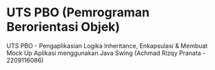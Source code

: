 # UTS PBO (Pemrograman Berorientasi Objek)
UTS PBO - Pengaplikasian Logika Inheritance, Enkapsulasi &amp; Membuat Mock Up Aplikasi menggunakan Java Swing (Achmad Rizqy Pranata - 2209116086)

